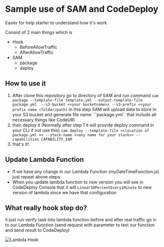 # Sample use of SAM and CodeDeploy

Easier for help starter to understand how it's work

Consist of 2 main things which is
- Hook
    - BeforeAllowTraffic
    - AfterAllowTraffic
- SAM
    - package
    - deploy

## How to use it

1. After clone this repository go to directory of SAM and run command 
```sam package --template-file template.yml --output-template-file package.yml  --s3-bucket <<your bucketname>> --s3-prefix <<your prefix name (folder/path)```
in this step SAM will upload data to store in your S3 bucket and generate file name ```package.yml`` that include all necessary things like CodeURI 
2. then deploy it (Normally after step 1 it will provide deploy command in your CLI if not use this) ```sam deploy --template-file <<location of package.yml >> --stack-name <<any name for your stack>> --capabilities CAPABILITY_IAM```
3. that's it!

## Update Lambda Function
- If we have any change in our Lambda Function (myDateTimeFunction.js) just repeat above steps
- When you update lambda function to new version you will see in CodeDeploy Console that it will ```Linear10PercentEvery1Minute``` to new version of lambda since we have that configuration

## What really hook step do?
it just run verify task into lambda function before and after real traffic go in to our Lambda Function (send request with parameter to test our function and send result to CodeDeploy)

![Lambda Hook](https://docs.aws.amazon.com/codedeploy/latest/userguide/images/lifecycle-event-order-lambda.png)